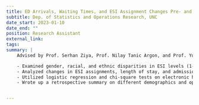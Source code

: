 ```yaml
---
title: ED Arrivals, Waiting Times, and ESI Assignment Changes Pre- and Post-COVID Lockdown
subtitle: Dep. of Statistics and Operations Research, UNC
date_start: 2023-01-10
date_end: ""
position: Research Assistant
external_link:
tags:
summary: |
    Advised by Prof. Serhan Ziya, Prof. Nilay Tanic Argon, and Prof. Yufeng Liu

    - Examined gender, racial, and ethnic disparities in ESI levels (1-5) assignments after covid lockdown in three different community-based EDs, finding patterns similar to pre-lockdown assignments
    - Analyzed changes in ESI assignments, length of stay, and admission rates before and after the COVID-19 lockdown, identifying increased high-acuity assignments post-lockdown in rural EDs
    - Utilized logistic regression and chi-square tests on electronic health record data from EDs, finding significant predictors and disparities in ESI level assignments
    - Wrote up a retrospective summary on different demographics and operational measures, assisted by conducting t-test with assumptions carefully checked


---
```



<!--more-->